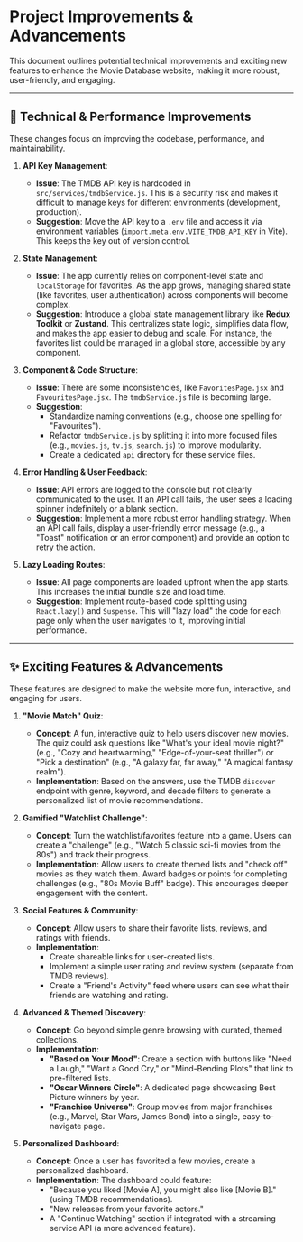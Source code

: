 # Project Improvements & Advancements

This document outlines potential technical improvements and exciting new features to enhance the Movie Database website, making it more robust, user-friendly, and engaging.

---

## 🚀 Technical & Performance Improvements

These changes focus on improving the codebase, performance, and maintainability.

1.  **API Key Management**:
    *   **Issue**: The TMDB API key is hardcoded in `src/services/tmdbService.js`. This is a security risk and makes it difficult to manage keys for different environments (development, production).
    *   **Suggestion**: Move the API key to a `.env` file and access it via environment variables (`import.meta.env.VITE_TMDB_API_KEY` in Vite). This keeps the key out of version control.

2.  **State Management**:
    *   **Issue**: The app currently relies on component-level state and `localStorage` for favorites. As the app grows, managing shared state (like favorites, user authentication) across components will become complex.
    *   **Suggestion**: Introduce a global state management library like **Redux Toolkit** or **Zustand**. This centralizes state logic, simplifies data flow, and makes the app easier to debug and scale. For instance, the favorites list could be managed in a global store, accessible by any component.

3.  **Component & Code Structure**:
    *   **Issue**: There are some inconsistencies, like `FavoritesPage.jsx` and `FavouritesPage.jsx`. The `tmdbService.js` file is becoming large.
    *   **Suggestion**:
        *   Standardize naming conventions (e.g., choose one spelling for "Favourites").
        *   Refactor `tmdbService.js` by splitting it into more focused files (e.g., `movies.js`, `tv.js`, `search.js`) to improve modularity.
        *   Create a dedicated `api` directory for these service files.

4.  **Error Handling & User Feedback**:
    *   **Issue**: API errors are logged to the console but not clearly communicated to the user. If an API call fails, the user sees a loading spinner indefinitely or a blank section.
    *   **Suggestion**: Implement a more robust error handling strategy. When an API call fails, display a user-friendly error message (e.g., a "Toast" notification or an error component) and provide an option to retry the action.

5.  **Lazy Loading Routes**:
    *   **Issue**: All page components are loaded upfront when the app starts. This increases the initial bundle size and load time.
    *   **Suggestion**: Implement route-based code splitting using `React.lazy()` and `Suspense`. This will "lazy load" the code for each page only when the user navigates to it, improving initial performance.

---

## ✨ Exciting Features & Advancements

These features are designed to make the website more fun, interactive, and engaging for users.

1.  **"Movie Match" Quiz**:
    *   **Concept**: A fun, interactive quiz to help users discover new movies. The quiz could ask questions like "What's your ideal movie night?" (e.g., "Cozy and heartwarming," "Edge-of-your-seat thriller") or "Pick a destination" (e.g., "A galaxy far, far away," "A magical fantasy realm").
    *   **Implementation**: Based on the answers, use the TMDB `discover` endpoint with genre, keyword, and decade filters to generate a personalized list of movie recommendations.

2.  **Gamified "Watchlist Challenge"**:
    *   **Concept**: Turn the watchlist/favorites feature into a game. Users can create a "challenge" (e.g., "Watch 5 classic sci-fi movies from the 80s") and track their progress.
    *   **Implementation**: Allow users to create themed lists and "check off" movies as they watch them. Award badges or points for completing challenges (e.g., "80s Movie Buff" badge). This encourages deeper engagement with the content.

3.  **Social Features & Community**:
    *   **Concept**: Allow users to share their favorite lists, reviews, and ratings with friends.
    *   **Implementation**:
        *   Create shareable links for user-created lists.
        *   Implement a simple user rating and review system (separate from TMDB reviews).
        *   Create a "Friend's Activity" feed where users can see what their friends are watching and rating.

4.  **Advanced & Themed Discovery**:
    *   **Concept**: Go beyond simple genre browsing with curated, themed collections.
    *   **Implementation**:
        *   **"Based on Your Mood"**: Create a section with buttons like "Need a Laugh," "Want a Good Cry," or "Mind-Bending Plots" that link to pre-filtered lists.
        *   **"Oscar Winners Circle"**: A dedicated page showcasing Best Picture winners by year.
        *   **"Franchise Universe"**: Group movies from major franchises (e.g., Marvel, Star Wars, James Bond) into a single, easy-to-navigate page.

5.  **Personalized Dashboard**:
    *   **Concept**: Once a user has favorited a few movies, create a personalized dashboard.
    *   **Implementation**: The dashboard could feature:
        *   "Because you liked [Movie A], you might also like [Movie B]." (using TMDB recommendations).
        *   "New releases from your favorite actors."
        *   A "Continue Watching" section if integrated with a streaming service API (a more advanced feature).
